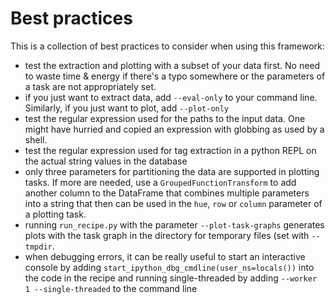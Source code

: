 Best practices
==============

This is a collection of best practices to consider when using this framework:

- test the extraction and plotting with a subset of your data first. No need to
  waste time & energy if there's a typo somewhere or the parameters of a task are
  not appropriately set.
- if you just want to extract data, add `--eval-only` to your command line. Similarly, if
  you just want to plot, add `--plot-only`
- test the regular expression used for the paths to the input data. One might
  have hurried and copied an expression with globbing as used by a shell.
- test the regular expression used for tag extraction in a python REPL on the
  actual string values in the database
- only three parameters for partitioning the data are supported in plotting
  tasks. If more are needed, use a `GroupedFunctionTransform` to add another
  column to the DataFrame that combines multiple parameters into a string that
  then can be used in the `hue`, `row` or `column` parameter of a plotting task.
- running `run_recipe.py` with the parameter `--plot-task-graphs` generates
  plots with the task graph in the directory for temporary files (set with
  `--tmpdir`.
- when debugging errors, it can be really useful to start an interactive console
  by adding `start_ipython_dbg_cmdline(user_ns=locals())` into the code in the
  recipe and running single-threaded by adding `--worker 1 --single-threaded` to
  the command line

